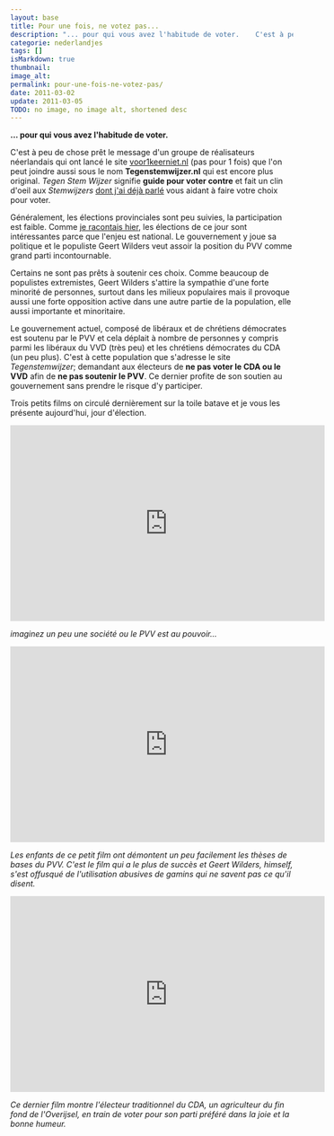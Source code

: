 ```yaml
---
layout: base
title: Pour une fois, ne votez pas...
description: "... pour qui vous avez l'habitude de voter.    C'est à peu de chose prêt le message d'un groupe de réalisateurs néerlandais qui ont lancé le site voor1keer"
categorie: nederlandjes
tags: []
isMarkdown: true
thumbnail: 
image_alt: 
permalink: pour-une-fois-ne-votez-pas/
date: 2011-03-02
update: 2011-03-05
TODO: no image, no image alt, shortened desc
---
```


**... pour qui vous avez l'habitude de voter.**

C'est à peu de chose prêt le message d'un groupe de réalisateurs néerlandais qui ont lancé le site [voor1keerniet.nl](http://www.voor1keerniet.nl/) (pas pour 1 fois) que l'on peut joindre aussi sous le nom **Tegenstemwijzer.nl** qui est encore plus original. *Tegen Stem Wijzer* signifie **guide pour voter contre** et fait un clin d'oeil aux *Stemwijzers* [dont j'ai déjà parlé](/les-machines-a-decider) vous aidant à faire votre choix pour voter.

Généralement, les élections provinciales sont peu suivies, la participation est faible. Comme [je racontais hier](/elections-premiere-chambre), les élections de ce jour sont intéressantes parce que l'enjeu est national. Le gouvernement y joue sa politique et le populiste Geert Wilders veut assoir la position du PVV comme grand parti incontournable.

Certains ne sont pas prêts à soutenir ces choix. Comme beaucoup de populistes extremistes, Geert Wilders s'attire la sympathie d'une forte minorité de personnes, surtout dans les milieux populaires mais il provoque aussi une forte opposition active dans une autre partie de la population, elle aussi importante et minoritaire.

Le gouvernement actuel, composé de libéraux et de chrétiens démocrates est soutenu par le PVV et cela déplait à nombre de personnes y compris parmi les libéraux du VVD (très peu) et les chrétiens démocrates du CDA (un peu plus). C'est à cette population que s'adresse le site *Tegenstemwijzer*; demandant aux électeurs de **ne pas voter le CDA ou le VVD** afin de **ne pas soutenir le PVV**. Ce dernier profite de son soutien au gouvernement sans prendre le risque d'y participer. 

Trois petits films on circulé dernièrement sur la toile batave et je vous les présente aujourd'hui, jour d'élection.


<div class="block text-center md:w-[600px] m-auto text-lg text-amber-600">

<iframe title="YouTube video player" width="560" height="349" src="http://www.youtube.com/embed/5DBbpNkVaUk" frameborder="0" allowfullscreen></iframe>

*imaginez un peu une société ou le PVV est au pouvoir...*

<iframe title="YouTube video player" width="560" height="349" src="http://www.youtube.com/embed/FeuOeh_FvWk" frameborder="0" allowfullscreen></iframe>

*Les enfants de ce petit film ont démontent un peu facilement les thèses de bases du PVV. C'est le film qui a le plus de succès et Geert Wilders, <i>himself</i>, s'est offusqué de l'utilisation abusives de gamins qui ne savent pas ce qu'il disent.*


<iframe title="YouTube video player" width="560" height="349" src="http://www.youtube.com/embed/E7aEaUihqsQ" frameborder="0" allowfullscreen></iframe>

*Ce dernier film montre l'électeur traditionnel du CDA, un agriculteur du fin fond de l'Overijsel, en train de voter pour son parti préféré dans la joie et la bonne humeur.*

</div>
